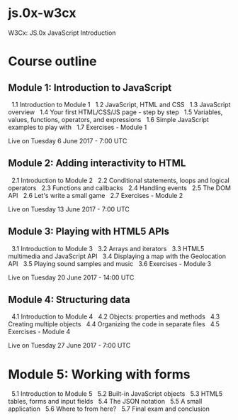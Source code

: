 # js.0x-w3cx
W3Cx: JS.0x JavaScript Introduction

# Course outline

## Module 1: Introduction to JavaScript

&nbsp;&nbsp;1.1  Introduction to Module 1
&nbsp;&nbsp;1.2 JavaScript, HTML and CSS
&nbsp;&nbsp;1.3 JavaScript overview
&nbsp;&nbsp;1.4 Your first HTML/CSS/JS page - step by step
&nbsp;&nbsp;1.5 Variables, values, functions, operators, and expressions
&nbsp;&nbsp;1.6 Simple JavaScript examples to play with
&nbsp;&nbsp;1.7 Exercises - Module 1

Live on Tuesday 6 June 2017 - 7:00 UTC

## Module 2: Adding interactivity to HTML

&nbsp;&nbsp;2.1 Introduction to Module 2
&nbsp;&nbsp;2.2 Conditional statements, loops and logical operators
&nbsp;&nbsp;2.3 Functions and callbacks
&nbsp;&nbsp;2.4 Handling events
&nbsp;&nbsp;2.5 The DOM API
&nbsp;&nbsp;2.6 Let's write a small game
&nbsp;&nbsp;2.7 Exercises - Module 2

Live on Tuesday 13 June 2017 - 7:00 UTC

## Module 3: Playing with HTML5 APIs

&nbsp;&nbsp;3.1 Introduction to Module 3
&nbsp;&nbsp;3.2 Arrays and iterators
&nbsp;&nbsp;3.3 HTML5 multimedia and JavaScript API
&nbsp;&nbsp;3.4 Displaying a map with the Geolocation API
&nbsp;&nbsp;3.5 Playing sound samples and music
&nbsp;&nbsp;3.6 Exercises - Module 3

Live on Tuesday 20 June 2017 - 14:00 UTC

## Module 4: Structuring data

&nbsp;&nbsp;4.1 Introduction to Module 4
&nbsp;&nbsp;4.2 Objects: properties and methods
&nbsp;&nbsp;4.3 Creating multiple objects
&nbsp;&nbsp;4.4 Organizing the code in separate files
&nbsp;&nbsp;4.5 Exercises - Module 4

Live on Tuesday 27 June 2017 - 7:00 UTC

# Module 5: Working with forms

&nbsp;&nbsp;5.1 Introduction to Module 5
&nbsp;&nbsp;5.2 Built-in JavaScript objects
&nbsp;&nbsp;5.3 HTML5 tables, forms and input fields
&nbsp;&nbsp;5.4 The JSON notation
&nbsp;&nbsp;5.5 A small application
&nbsp;&nbsp;5.6 Where to from here?
&nbsp;&nbsp;5.7 Final exam and conclusion